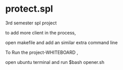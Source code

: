 # protect.spl
3rd semester spl project

to add more client in the process,

open makefile and add an similar extra command line

To Run the project-WHITEBOARD ,

open ubuntu terminal and run $bash opener.sh
